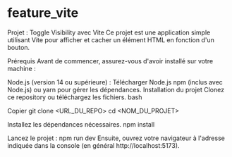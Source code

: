 # feature_vite

Projet : Toggle Visibility avec Vite
Ce projet est une application simple utilisant Vite pour afficher et cacher un élément HTML en fonction d'un bouton.

Prérequis
Avant de commencer, assurez-vous d'avoir installé sur votre machine :

Node.js (version 14 ou supérieure) : Télécharger Node.js
npm (inclus avec Node.js) ou yarn pour gérer les dépendances.
Installation du projet
Clonez ce repository ou téléchargez les fichiers.
bash

Copier
git clone <URL_DU_REPO>
cd <NOM_DU_PROJET>

Installez les dépendances nécessaires.
npm install

Lancez le projet :
npm run dev
Ensuite, ouvrez votre navigateur à l'adresse indiquée dans la console (en général http://localhost:5173).

